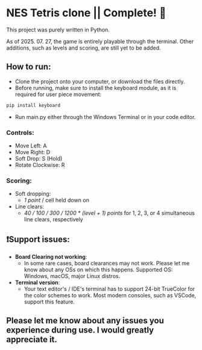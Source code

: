 # NES Tetris clone || Complete! 🎉
This project was purely written in Python.

As of 2025. 07. 27, the game is entirely playable through the terminal. Other additions, such as levels and scoring, are still yet to be added.

## How to run:
- Clone the project onto your computer, or download the files directly.
- Before running, make sure to install the keyboard module, as it is required for user piece movement:
```bash
pip install keyboard
```
- Run main.py either through the Windows Terminal or in your code editor.
### Controls:
  - Move Left: A
  - Move Right: D
  - Soft Drop: S (Hold)
  - Rotate Clockwise: R

### Scoring:
  - Soft dropping:
    - *1 point* / cell held down on
  - Line clears:
    - *40 / 100 / 300 / 1200 * (level + 1) points* for 1, 2, 3, or 4 simultaneous line clears, respectively

## ❗Support issues:
 - **Board Clearing not working**:
      - In some rare cases, board clearances may not work. Please let me know about any OSs on which this happens. Supported OS: Windows, macOS, major Linux distros.
 - **Terminal version**:
      - Your text editor's / IDE's terminal has to support 24-bit TrueColor for the color schemes to work. Most modern consoles, such as VSCode, support this feature.

## Please let me know about any issues you experience during use. I would greatly appreciate it.

